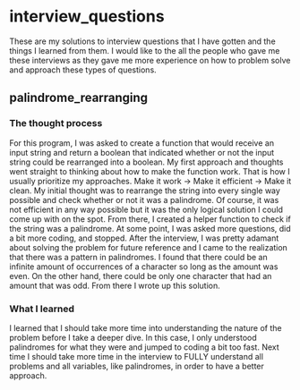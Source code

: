 # interview_questions
These are my solutions to interview questions that I have gotten and the things I learned from them. I would like to the all the people who gave me these interviews as they gave me more experience on how to problem solve and approach these types of questions. 

## palindrome_rearranging

### The thought process
For this program, I was asked to create a function that would receive an input string and return a boolean that indicated whether or not the input string could be rearranged into a boolean. My first approach and thoughts went straight to thinking about how to make the function work. That is how I usually prioritize my approaches. Make it work -> Make it efficient -> Make it clean. My initial thought was to rearrange the string into every single way possible and check whether or not it was a palindrome. Of course, it was not efficient in any way possible but it was the only logical solution I could come up with on the spot. From there, I created a helper function to check if the string was a palindrome. At some point, I was asked more questions, did a bit more coding, and stopped. After the interview, I was pretty adamant about solving the problem for future reference and I came to the realization that there was a pattern in palindromes. I found that there could be an infinite amount of occurrences of a character so long as the amount was even. On the other hand, there could be only one character that had an amount that was odd. From there I wrote up this solution.

### What I learned
I learned that I should take more time into understanding the nature of the problem before I take a deeper dive. In this case, I only understood palindromes for what they were and jumped to coding a bit too fast. Next time I should take more time in the interview to FULLY understand all problems and all variables, like palindromes, in order to have a better approach. 
